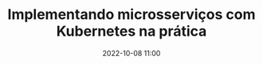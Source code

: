 ---
title: 'Implementando microsserviços com Kubernetes na prática'
type: palestra
speakers:
  - Vinícius Campitelli
picture: /assets/images/schedule/vinicius-campitelli.jpg
linkedin: 
twitter: vcampitelli
instagram: 
date: '2022-10-08 11:00'
rooms:
  - 2
  - 3
---